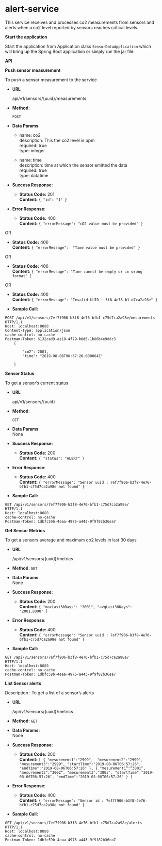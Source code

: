 # alert-service
This service receives and processes co2 measurements from sensors and alerts when a co2 level reported by sensors reaches critical levels.

**Start the application**

Start the application from Application class `SensorDataApplication` which will bring up the Spring Boot application or simply run the jar file.

**API**

**Push sensor measurement**

To push a sensor measurement to the service

* **URL**

  api/v1/sensors/{uuid}/measurements


* **Method:**

  `POST`

* **Data Params**
   
   - name: co2 <br />
 	  description: This the co2 level in ppm <br />
 	  required: true <br />
 	  type: integer <br />

    - name: time <br />
      description: time at which the sensor emitted the data <br />
      required: true <br />
    	type: datatime <br />
 
         
* **Success Response:**
  * **Status Code:** 201 <br />
    **Content:** `{
    "id": "1"
  }`

* **Error Response:**
  * **Status Code:** 400 <br />
  **Content:** `{
    "errorMessage": "cO2 value must be provided"
  }`

OR

* **Status Code:** 400 <br />
    **Content:** `{
    "errorMessage":  "Time value must be provided"
  }`


OR 

  * **Status Code:** 400 <br />
    **Content:** `{
    "errorMessage": "Time cannot be empty or in wrong format"
  }`
  
 OR 
 
  * **Status Code:** 400 <br />
    **Content:** `{
    "errorMessage": "Invalid UUID : 3f8-4e76-b1-d7ca2a98e"
  }` 

* **Sample Call:**
```
POST /api/v1/sensors/7ef7f906-b3f8-4e76-bfb1-c75d7ca2a98e/mesurements 
HTTP/1.1
Host: localhost:8080
Content-Type: application/json
cache-control: no-cache
Postman-Token: 6132cad9-ae10-4f79-b6d5-1b86b4e9ddc3
	{
		
		"co2": 2001,
		"time": "2019-08-06T06:37:26.080004Z"
		
	}
```

**Sensor Status**

To get a sensor’s current status

* **URL**

  api/v1/sensors/{uuid}


* **Method:**

  `GET`

* **Data Params** <br />
        None
 
         
* **Success Response:**
  * **Status Code:** 200 <br />
    **Content:** `{
    "status": "ALERT"
}`

* **Error Response:**
  * **Status Code:** 400 <br />
    **Content:** `{
    "errorMessage": "Sensor uuid : 7ef7f906-b3f8-4e76-bfb1-c75d7ca2a98e not found"
  }`


* **Sample Call:**
```
GET /api/v1/sensors/7ef7f906-b3f8-4e76-bfb1-c75d7ca2a98e/ 
HTTP/1.1
Host: localhost:8080
cache-control: no-cache
Postman-Token: 1dbfc59b-4eaa-4975-a443-9f9f82b36ea7
```

**Get Sensor Metrics**

To get a sensors average and maximum co2 levels in last 30 days

* **URL**

  /api/v1/sensors/{uuid}/metrics


* **Method:**
`GET`

* **Data Params** <br />
        None
 
         
* **Success Response:**
  * **Status Code:** 200 <br />
    **Content:**   `{
    "maxLast30Days": "2001",
    "avgLast30Days": "2001.0000"
  }`


* **Error Response:**
  * **Status Code:** 400 <br />
  **Content:** `{
    "errorMessage": "Sensor uuid : 7ef7f906-b3f8-4e76-bfb1-c75d7ca2a98e not found"
  }`

* **Sample Call:**
```
GET /api/v1/sensors/7ef7f906-b3f8-4e76-bfb1-c75d7ca2a98e/ 
HTTP/1.1
Host: localhost:8080
cache-control: no-cache
Postman-Token: 1dbfc59b-4eaa-4975-a443-9f9f82b36ea7
```


**List Sensor alerts**

Description :
To get a list of a sensor’s alerts

* **URL**

  /api/v1/sensors/{uuid}/metrics


* **Method:**
`GET`

* **Data Params:** <br />
  None
 
         
* **Success Response:**

  * **Status Code:** 200 <br />
        **Content:** `[
		  {
		      "mesurement1":"2999", 
		      "mesurement2":"2999",
		      "mesurement3":"2999",
		      "startTime":"2019-08-06T06:57:26",
		      "endTime":"2019-08-06T06:57:26"
		  },
		  {
		      "mesurement1”:”3001”,
		      "mesurement2”:”3002”,
		      "mesurement3":"3003”,
		      "startTime":"2019-08-06T06:57:26",
		      "endTime":"2019-08-06T06:57:26"
		  }
  ]`
    
* **Error Response:**
  * **Status Code:** 400 <br />
  **Content:** `{
    "errorMessage": "Sensor id : 7ef7f906-b3f8-4e76-bfb1-c75d7ca2a98e not found"
}`

* **Sample Call:**
```
GET /api/v1/sensors/7ef7f906-b3f8-4e76-bfb1-c75d7ca2a98e/alerts
HTTP/1.1
Host: localhost:8080
cache-control: no-cache
Postman-Token: 1dbfc59b-4eaa-4975-a443-9f9f82b36ea7
```
